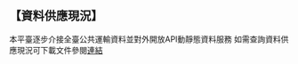 ## 【資料供應現況】


本平臺逐步介接全臺公共運輸資料並對外開放API動靜態資料服務
如需查詢資料供應現況可下載文件參閱[連結](https://docs.google.com/viewer?url=https://github.com/ptxmotc/data-provide-status/blob/master/%E5%90%84%E5%96%AE%E4%BD%8D%E8%B3%87%E6%96%99%E4%BE%9B%E6%87%89%E7%8F%BE%E6%B3%81%E8%A1%A8.pdf?raw=true)
